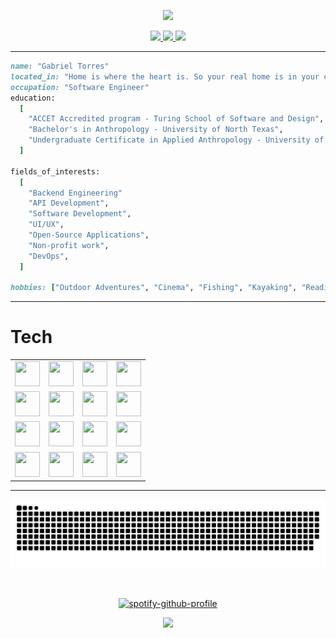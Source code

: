 <p align="center">
  <img src="https://capsule-render.vercel.app/api?type=waving&color=timeGradient&height=300&section=header&text=Gabriel%20Torres&fontSize=90&animation=twinkling&fontAlignY=38&desc=Software%20Engineer&descAlignY=51&descAlign=62"/>
</p>


<div id="header" align="center">  
<div id="badges">

  <a href="https://www.linkedin.com/in/gabrieltt//">
  <img height="50" src="https://github.com/user-attachments/assets/c740e2f2-8bbc-4be1-af5a-b03e6391524a"/>
</a>

  <a href="mailto:thomastgtorres21@gmail.com">
    <img height="50" src="https://github.com/user-attachments/assets/bcb6e1ba-02dc-404b-b523-0339f0f4a310"/>
  </a>
  
  <a href="https://www.gabe-torres.com/">
    <img height="50" src="https://github.com/user-attachments/assets/0636909c-657b-49f4-b1e3-489c3c1afda2"/>
  </a>
</div>
  </div>

---

```ruby
name: "Gabriel Torres"
located_in: "Home is where the heart is. So your real home is in your chest"
occupation: "Software Engineer"
education:
  [
    "ACCET Accredited program - Turing School of Software and Design",
    "Bachelor's in Anthropology - University of North Texas",
    "Undergraduate Certificate in Applied Anthropology - University of North Texas",
  ]

fields_of_interests:
  [
    "Backend Engineering"
    "API Development",
    "Software Development",
    "UI/UX",
    "Open-Source Applications",
    "Non-profit work",
    "DevOps",
  ]

hobbies: ["Outdoor Adventures", "Cinema", "Fishing", "Kayaking", "Reading"]
```

---

# Tech

| | | | |
|-|-|-|-|
| <img src="https://cdn.jsdelivr.net/gh/devicons/devicon@latest/icons/ruby/ruby-original.svg" width="40" height="40" /> | <img src="https://cdn.jsdelivr.net/gh/devicons/devicon@latest/icons/python/python-original.svg" width="40" height="40" /> | <img src="https://cdn.jsdelivr.net/gh/devicons/devicon@latest/icons/graphql/graphql-plain.svg" width="40" height="40" /> | <img src="https://cdn.jsdelivr.net/gh/devicons/devicon@latest/icons/rails/rails-plain.svg" width="40" height="40" /> |
| <img src="https://cdn.jsdelivr.net/gh/devicons/devicon@latest/icons/bootstrap/bootstrap-original.svg" width="40" height="40" /> | <img src="https://cdn.jsdelivr.net/gh/devicons/devicon@latest/icons/html5/html5-original.svg" width="40" height="40" /> | <img src="https://cdn.jsdelivr.net/gh/devicons/devicon@latest/icons/css3/css3-original.svg" width="40" height="40" /> | <img src="https://devicon-website.vercel.app/api/markdown/original.svg?color=%235F62C5" width="40" height="40" /> |
| <img src="https://cdn.jsdelivr.net/gh/devicons/devicon@latest/icons/git/git-plain.svg" width="40" height="40" /> | <img src="https://devicon-website.vercel.app/api/github/original.svg?color=%232A05F1" width="40" height="40" /> | <img src="https://cdn.jsdelivr.net/gh/devicons/devicon@latest/icons/postgresql/postgresql-original.svg" width="40" height="40" /> | <img src="https://cdn.jsdelivr.net/gh/devicons/devicon@latest/icons/heroku/heroku-plain.svg" width="40" height="40" /> |
| <img src="https://cdn.jsdelivr.net/gh/devicons/devicon@latest/icons/postman/postman-original.svg" width="40" height="40" /> | <img src="https://devicon-website.vercel.app/api/circleci/plain.svg?color=%23A1963D" width="40" height="40" /> | <img src="https://cdn.jsdelivr.net/gh/devicons/devicon@latest/icons/vscode/vscode-original.svg" width="40" height="40" /> | <img src="https://cdn.jsdelivr.net/gh/devicons/devicon@latest/icons/pycharm/pycharm-original.svg" width="40" height="40" /> |

---

![snake gif](https://github.com/Gabe-Torres/Gabe-Torres/blob/output/github-snake-dark.svg)
<div id="header" align="center">

<img src="https://komarev.com/ghpvc/?username=Gabe-Torres&style=flat-square&color=blue" alt=""/>

 [![spotify-github-profile](https://spotify-github-profile.kittinanx.com/api/view?uid=xo-til-we-overdose%E0%A5%90&cover_image=true&theme=novatorem&show_offline=false&background_color=121212&interchange=false&bar_color=d5d0d0&bar_color_cover=false)](https://github.com/kittinan/spotify-github-profile)
</div>


<p align="center">
  <img src="https://capsule-render.vercel.app/api?type=waving&color=timeGradient&height=100&section=footer"/>
</p>





